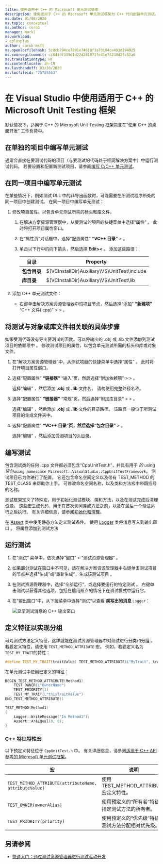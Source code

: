 ```yaml
---
title: 使用适用于 C++ 的 Microsoft 单元测试框架
description: 使用适用于 C++ 的 Microsoft 单元测试框架为 C++ 代码创建单元测试。
ms.date: 01/08/2020
ms.topic: conceptual
ms.author: corob
manager: markl
ms.workload:
- cplusplus
author: corob-msft
ms.openlocfilehash: 5c8cb794ce7891e74610f1a73164ce403d294925
ms.sourcegitcommit: cc841df335d1d22d281871fe41e74238d2fc52a6
ms.translationtype: HT
ms.contentlocale: zh-CN
ms.lasthandoff: 03/18/2020
ms.locfileid: "75755563"
---
```

# <a name="use-the-microsoft-unit-testing-framework-for-c-in-visual-studio"></a>在 Visual Studio 中使用适用于 C++ 的 Microsoft Unit Testing 框架

默认情况下，适用于 C++ 的 Microsoft Unit Testing 框架包含在“使用 C++ 的桌面开发”  工作负荷中。

## <a name="separate_project"></a> 在单独的项目中编写单元测试

通常会直接在要测试代码的项目（与要测试的代码处于相同解决方案中）中运行测试代码。 若要设置和配置新测试项目，请参阅[编写 C/C++ 单元测试](writing-unit-tests-for-c-cpp.md)。

## <a name="same_project"></a>在同一项目中编写单元测试

在某些情况下，例如测试 DLL 中的非导出函数时，可能需要在所测试程序所处的同一项目中创建测试。 在同一项目中编写单元测试：

1. 修改项目属性，以包含单元测试所需的标头和库文件。

   1. 在解决方案资源管理器中，从要测试的项目的快捷菜单中选择“属性”  。 此时将打开项目属性窗口。

   1. 在“属性页”对话框中，选择“配置属性” **“VC++ 目录”**  >   。

   1. 单击以下行中的向下箭头，然后选择 **Edit>\<** 。 添加这些路径：

      | 目录 | Property |
      |-| - |
      | **包含目录** | $(VCInstallDir)Auxiliary\VS\UnitTest\include  |
      | **库目录** | $(VCInstallDir)Auxiliary\VS\UnitTest\lib  |

1. 添加 C++ 单元测试文件：

   - 右键单击解决方案资源管理器中的项目节点，然后选择“添加” **“新建项”** “C++ 文件(.cpp)”   >    >   。

## <a name="object_files"></a>将测试与对象或库文件相关联的具体步骤

如果受测代码没有导出要测试的函数，可以将输出的 .obj 或 .lib 文件添加到测试项目的依赖项中   。 修改测试项目的属性，以包含单元测试所需的标头和库或对象文件。

1. 在“解决方案资源管理器”中，从测试项目的快捷菜单中选择“属性”  。 此时将打开项目属性窗口。

1. 选择“配置属性” **“链接器”** “输入”页，然后选择“附加依赖项” >    >    。

   选择“编辑”  ，然后添加 **.obj** 或 **.lib** 文件名。 请勿使用完整路径名称。

1. 选择“配置属性” **“链接器”** “常规”页，然后选择“附加库目录” >    >    。

   选择“编辑”  ，然后添加 **.obj** 或 **.lib** 文件的目录路径。 该路径一般位于所测试项目的生成文件夹中。

1. 选择“配置属性” **“VC++ 目录”页，然后选择“包含目录”**  >    。

   选择“编辑”  ，然后添加受测项目的头目录。

## <a name="write-the-tests"></a>编写测试

包含测试类的任何 .cpp 文件都必须包含“CppUnitTest.h”，并具有用于  *的 using 语句*`using namespace Microsoft::VisualStudio::CppUnitTestFramework`。 测试项目已为你进行了配置。 它还包含命名空间定义以及带有 TEST_METHOD 的 TEST_CLASS 来帮助你上手。 可修改命名空间名称，以及类和方法宏中带圆括号的名称。

测试框架定义了特殊宏，用于初始化测试模块、类和方法，以及在测试完成后清理资源。 这些宏生成代码，用于在首次访问类或方法之前，以及在最后一个测试运行之后执行。 有关详细信息，请参阅[初始化和清理](microsoft-visualstudio-testtools-cppunittestframework-api-reference.md#Initialize_and_cleanup)。

在 [Assert](microsoft-visualstudio-testtools-cppunittestframework-api-reference.md#general_asserts) 类中使用静态方法定义测试条件。 使用 [Logger](microsoft-visualstudio-testtools-cppunittestframework-api-reference.md#logger) 类将消息写入到输出窗口  。 将属性添加到测试方法

## <a name="run-the-tests"></a>运行测试

1. 在“测试”  菜单中，依次选择“窗口”   > “测试资源管理器”  。

1. 如果部分测试在窗口中不可见，请在解决方案资源管理器中右键单击测试项目的节点并选择“生成”或“重新生成”，生成该测试项目    。

1. 在测试资源管理器中，选择“全部运行”，或选择要运行的特定测试   。 右键单击测试以获得其他选项，包括在启用断点的情况下在调试模式中运行它。

1. 在“输出窗口”中，从下拉菜单中选择“测试”以查看  **类写出的消息**  `Logger`：

   ![显示测试消息的 C++ 输出窗口](media/cpp-test-output-window.png)

## <a name="define-traits-to-enable-grouping"></a>定义特征以实现分组

可对测试方法定义特征，这样就能在测试资源管理器中对测试进行分类和分组  。 若要定义特性，请使用 `TEST_METHOD_ATTRIBUTE` 宏。 例如，若要定义名为 `TEST_MY_TRAIT`的特性：

```cpp
#define TEST_MY_TRAIT(traitValue) TEST_METHOD_ATTRIBUTE(L"MyTrait", traitValue)
```

在单元测试中使用已定义的特征：

```cpp
BEGIN_TEST_METHOD_ATTRIBUTE(Method1)
    TEST_OWNER(L"OwnerName")
    TEST_PRIORITY(1)
    TEST_MY_TRAIT(L"thisTraitValue")
END_TEST_METHOD_ATTRIBUTE()

TEST_METHOD(Method1)
{
    Logger::WriteMessage("In Method1");
    Assert::AreEqual(0, 0);
}
```

### <a name="c-trait-attribute-macros"></a>C++ 特征特性宏

以下预定义特征位于 `CppUnitTest.h` 中。 有关详细信息，请参阅[适用于 C++ API 参考的 Microsoft 单元测试框架](microsoft-visualstudio-testtools-cppunittestframework-api-reference.md)。

|宏|说明|
|-|-----------------|
|`TEST_METHOD_ATTRIBUTE(attributeName, attributeValue)`|使用 TEST_METHOD_ATTRIBUTE 宏定义特性。|
|`TEST_OWNER(ownerAlias)`|使用预定义的“所有者”特征来指定测试方法的所有者。|
|`TEST_PRIORITY(priority)`|使用预定义的“优先级”特征向测试方法分配相对优先级。|

## <a name="see-also"></a>另请参阅

- [快速入门：通过测试资源管理器进行测试驱动开发](../test/quick-start-test-driven-development-with-test-explorer.md)
